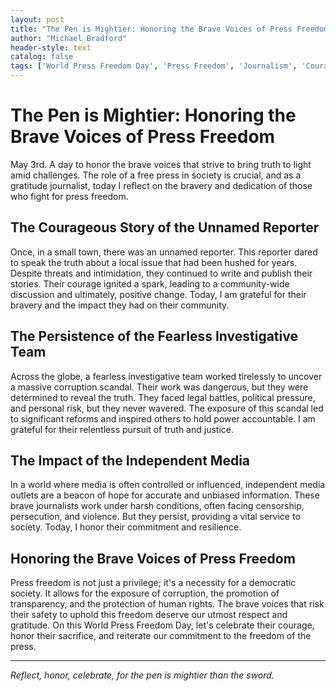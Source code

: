```yaml
---
layout: post
title: "The Pen is Mightier: Honoring the Brave Voices of Press Freedom"
author: "Michael Bradford"
header-style: text
catalog: false
tags: ['World Press Freedom Day', 'Press Freedom', 'Journalism', 'Courage', 'Investigative Journalism', 'Free Press', 'Democracy', 'Human Rights', 'Gratitude']
---
```


# The Pen is Mightier: Honoring the Brave Voices of Press Freedom  

May 3rd. A day to honor the brave voices that strive to bring truth to light amid challenges. The role of a free press in society is crucial, and as a gratitude journalist, today I reflect on the bravery and dedication of those who fight for press freedom.   

## The Courageous Story of the Unnamed Reporter  

Once, in a small town, there was an unnamed reporter. This reporter dared to speak the truth about a local issue that had been hushed for years. Despite threats and intimidation, they continued to write and publish their stories. Their courage ignited a spark, leading to a community-wide discussion and ultimately, positive change. Today, I am grateful for their bravery and the impact they had on their community.  

## The Persistence of the Fearless Investigative Team  

Across the globe, a fearless investigative team worked tirelessly to uncover a massive corruption scandal. Their work was dangerous, but they were determined to reveal the truth. They faced legal battles, political pressure, and personal risk, but they never wavered. The exposure of this scandal led to significant reforms and inspired others to hold power accountable. I am grateful for their relentless pursuit of truth and justice.  

## The Impact of the Independent Media  

In a world where media is often controlled or influenced, independent media outlets are a beacon of hope for accurate and unbiased information. These brave journalists work under harsh conditions, often facing censorship, persecution, and violence. But they persist, providing a vital service to society. Today, I honor their commitment and resilience.  

## Honoring the Brave Voices of Press Freedom  

Press freedom is not just a privilege; it's a necessity for a democratic society. It allows for the exposure of corruption, the promotion of transparency, and the protection of human rights. The brave voices that risk their safety to uphold this freedom deserve our utmost respect and gratitude. On this World Press Freedom Day, let's celebrate their courage, honor their sacrifice, and reiterate our commitment to the freedom of the press.  

---  

*Reflect, honor, celebrate, for the pen is mightier than the sword.*  